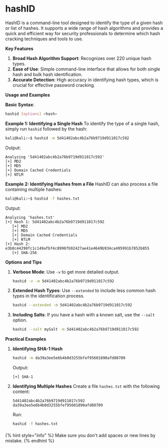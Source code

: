 # hashID

HashID is a command-line tool designed to identify the type of a given hash or list of hashes. It supports a wide range of hash algorithms and provides a quick and efficient way for security professionals to determine which hash cracking techniques and tools to use.

**Key Features**

1. **Broad Hash Algorithm Support**: Recognizes over 220 unique hash types.
2. **Ease of Use**: Simple command-line interface that allows for both single hash and bulk hash identification.
3. **Accurate Detection**: High accuracy in identifying hash types, which is crucial for effective password cracking.

**Usage and Examples**

**Basic Syntax**:

```bash
hashid [options] <hash>
```

**Example 1: Identifying a Single Hash** To identify the type of a single hash, simply run `hashid` followed by the hash:

```bash
kali@kali:~$ hashid -m 5d41402abc4b2a76b9719d911017c592
```

Output:

```
Analyzing '5d41402abc4b2a76b9719d911017c592'
[+] MD2
[+] MD5
[+] Domain Cached Credentials
[+] NTLM
```

**Example 2: Identifying Hashes from a File** HashID can also process a file containing multiple hashes:

```bash
kali@kali:~$ hashid -f hashes.txt
```

Output:

```
Analyzing 'hashes.txt'
[+] Hash 1: 5d41402abc4b2a76b9719d911017c592
   [+] MD2
   [+] MD5
   [+] Domain Cached Credentials
   [+] NTLM
[+] Hash 2: e3b0c44298fc1c149afbf4c8996fb92427ae41e4649b934ca495991b7852b855
   [+] SHA-256
```

**Options and Tips**

1.  **Verbose Mode**: Use `-v` to get more detailed output.

    ```bash
    hashid -v -m 5d41402abc4b2a76b9719d911017c592
    ```
2.  **Extended Hash Types**: Use `--extended` to include less common hash types in the identification process.

    ```bash
    hashid --extended -m 5d41402abc4b2a76b9719d911017c592
    ```
3.  **Including Salts**: If you have a hash with a known salt, use the `--salt` option.

    ```bash
    hashid --salt mySalt -m 5d41402abc4b2a76b9719d911017c592
    ```

**Practical Examples**

1.  **Identifying SHA-1 Hash**

    ```bash
    hashid -m da39a3ee5e6b4b0d3255bfef95601890afd80709
    ```

    Output:

    ```
    [+] SHA-1
    ```
2.  **Identifying Multiple Hashes** Create a file `hashes.txt` with the following content:

    ```
    5d41402abc4b2a76b9719d911017c592
    da39a3ee5e6b4b0d3255bfef95601890afd80709
    ```

    Run:

    ```bash
    hashid -f hashes.txt
    ```

####

{% hint style="info" %}
Make sure you don't add spaces or new lines by mistake.
{% endhint %}
